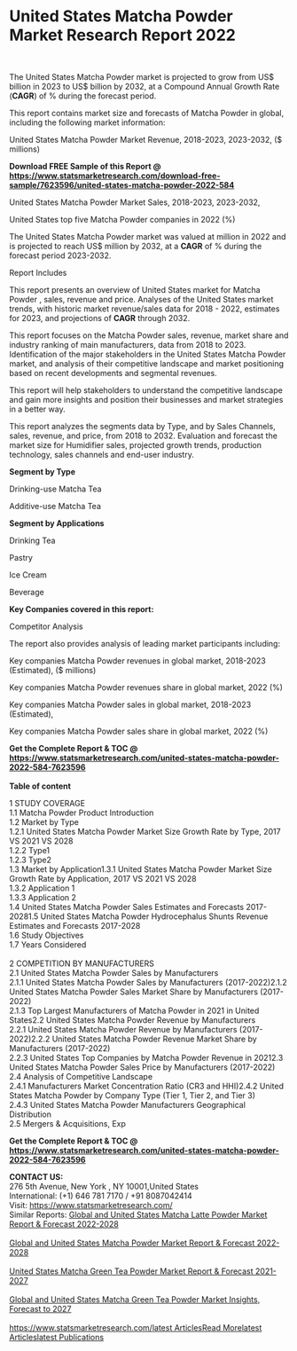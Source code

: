 <h1>United States Matcha Powder Market Research Report 2022</h1><br/><p>The United States Matcha Powder market is projected to grow from US$ billion in 2023 to US$ billion by 2032, at a Compound Annual Growth Rate (<strong>CAGR</strong>) of % during the forecast period.</p><p>This report contains market size and forecasts of Matcha Powder in global, including the following market information:</p><p>United States Matcha Powder Market Revenue, 2018-2023, 2023-2032, ($ millions)</p><p><strong>Download FREE Sample of this Report @ <a href="https://www.statsmarketresearch.com/download-free-sample/7623596/united-states-matcha-powder-2022-584">https://www.statsmarketresearch.com/download-free-sample/7623596/united-states-matcha-powder-2022-584</a></strong></p><p>United States Matcha Powder Market Sales, 2018-2023, 2023-2032,</p><p>United States top five Matcha Powder companies in 2022 (%)</p><p>The United States Matcha Powder market was valued at million in 2022 and is projected to reach US$ million by 2032, at a <strong>CAGR</strong> of % during the forecast period 2023-2032.</p><p>Report Includes</p><p>This report presents an overview of United States market for Matcha Powder , sales, revenue and price. Analyses of the United States market trends, with historic market revenue/sales data for 2018 - 2022, estimates for 2023, and projections of <strong>CAGR</strong> through 2032.</p><p>This report focuses on the Matcha Powder sales, revenue, market share and industry ranking of main manufacturers, data from 2018 to 2023. Identification of the major stakeholders in the United States Matcha Powder market, and analysis of their competitive landscape and market positioning based on recent developments and segmental revenues.</p><p>This report will help stakeholders to understand the competitive landscape and gain more insights and position their businesses and market strategies in a better way.</p><p>This report analyzes the segments data by Type, and by Sales Channels, sales, revenue, and price, from 2018 to 2032. Evaluation and forecast the market size for Humidifier sales, projected growth trends, production technology, sales channels and end-user industry.</p><p><strong>Segment by Type</strong></p><p>Drinking-use Matcha Tea</p><p>Additive-use Matcha Tea</p><p><strong> Segment <strong><strong>by Applications</strong></strong></strong></p><p>Drinking Tea</p><p>Pastry</p><p>Ice Cream</p><p>Beverage</p><p><strong>Key Companies covered in this report:</strong></p><p>Competitor Analysis</p><p>The report also provides analysis of leading market participants including:</p><p>Key companies Matcha Powder revenues in global market, 2018-2023 (Estimated), ($ millions)</p><p>Key companies Matcha Powder revenues share in global market, 2022 (%)</p><p>Key companies Matcha Powder sales in global market, 2018-2023 (Estimated),</p><p>Key companies Matcha Powder sales share in global market, 2022 (%)</p><div><b>Get the Complete Report & TOC @ <a href="https://www.statsmarketresearch.com/united-states-matcha-powder-2022-584-7623596">https://www.statsmarketresearch.com/united-states-matcha-powder-2022-584-7623596</a></b></div><br><b>Table of content</b><p>1 STUDY COVERAGE<br />1.1 Matcha Powder Product Introduction<br />1.2 Market by Type<br />1.2.1 United States Matcha Powder Market Size Growth Rate by Type, 2017 VS 2021 VS 2028<br />1.2.2 Type1<br />1.2.3 Type2<br />1.3 Market by Application1.3.1 United States Matcha Powder Market Size Growth Rate by Application, 2017 VS 2021 VS 2028<br />1.3.2 Application 1<br />1.3.3 Application 2<br />1.4 United States Matcha Powder Sales Estimates and Forecasts 2017-20281.5 United States Matcha Powder Hydrocephalus Shunts Revenue Estimates and Forecasts 2017-2028<br />1.6 Study Objectives<br />1.7 Years Considered<br /><br />2 COMPETITION BY MANUFACTURERS<br />2.1 United States Matcha Powder Sales by Manufacturers<br />2.1.1 United States Matcha Powder Sales by Manufacturers (2017-2022)2.1.2 United States Matcha Powder Sales Market Share by Manufacturers (2017-2022)<br />2.1.3 Top Largest Manufacturers of Matcha Powder in 2021 in United States2.2 United States Matcha Powder Revenue by Manufacturers<br />2.2.1 United States Matcha Powder Revenue by Manufacturers (2017-2022)2.2.2 United States Matcha Powder Revenue Market Share by Manufacturers (2017-2022)<br />2.2.3 United States Top Companies by Matcha Powder Revenue in 20212.3 United States Matcha Powder Sales Price by Manufacturers (2017-2022)<br />2.4 Analysis of Competitive Landscape<br />2.4.1 Manufacturers Market Concentration Ratio (CR3 and HHI)2.4.2 United States Matcha Powder by Company Type (Tier 1, Tier 2, and Tier 3)<br />2.4.3 United States Matcha Powder Manufacturers Geographical Distribution<br />2.5 Mergers & Acquisitions, Exp<br><div><b>Get the Complete Report & TOC @ <a href="https://www.statsmarketresearch.com/united-states-matcha-powder-2022-584-7623596">https://www.statsmarketresearch.com/united-states-matcha-powder-2022-584-7623596</a></b></div></p> <b>CONTACT US:</b><br>276 5th Avenue, New York , NY 10001,United States<br>International: (+1) 646 781 7170 / +91 8087042414<br>Visit: <a href="https://www.statsmarketresearch.com/">https://www.statsmarketresearch.com/</a><br>Similar Reports: <a href="https://www.statsmarketresearch.com/united-states-matcha-powder-2022-584-7623596">Global and United States Matcha Latte Powder Market Report & Forecast 2022-2028</a><br/><br/><a href="https://www.statsmarketresearch.com/united-states-matcha-powder-2022-584-7623596">Global and United States Matcha Powder Market Report & Forecast 2022-2028</a><br/><br/><a href="https://www.statsmarketresearch.com/united-states-matcha-powder-2022-584-7623596">United States Matcha Green Tea Powder Market Report & Forecast 2021-2027</a><br/><br/><a href="https://www.statsmarketresearch.com/united-states-matcha-powder-2022-584-7623596">Global and United States Matcha Green Tea Powder Market Insights, Forecast to 2027</a><br/><br/><a href="https://gyeongbokgung.com">https://www.statsmarketresearch.com/</a><a href="https://hallyeomaritime.com">latest Articles</a><a href="https://jingwansa.com">Read More</a><a href=https://nguoiviet.jp/">latest Articles</a><a href="https://www.intelmarketresearch.com/">latest Publications</a>